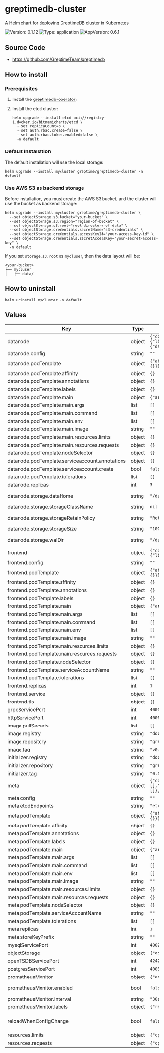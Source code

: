 # greptimedb-cluster

A Helm chart for deploying GreptimeDB cluster in Kubernetes

![Version: 0.1.12](https://img.shields.io/badge/Version-0.1.12-informational?style=flat-square) ![Type: application](https://img.shields.io/badge/Type-application-informational?style=flat-square) ![AppVersion: 0.6.1](https://img.shields.io/badge/AppVersion-0.6.1-informational?style=flat-square)

## Source Code

- https://github.com/GreptimeTeam/greptimedb

## How to install

### Prerequisites

1. Install the [greptimedb-operator](../greptimedb-operator/README.md);

2. Install the etcd cluster:

   ```console
   helm upgrade --install etcd oci://registry-1.docker.io/bitnamicharts/etcd \
     --set replicaCount=3 \
     --set auth.rbac.create=false \
     --set auth.rbac.token.enabled=false \
     -n default
   ```

### Default installation

The default installation will use the local storage:

```console
helm upgrade --install mycluster greptime/greptimedb-cluster -n default
```

### Use AWS S3 as backend storage

Before installation, you must create the AWS S3 bucket, and the cluster will use the bucket as backend storage:

```console
helm upgrade --install mycluster greptime/greptimedb-cluster \
  --set objectStorage.s3.bucket="your-bucket" \
  --set objectStorage.s3.region="region-of-bucket" \
  --set objectStorage.s3.root="root-directory-of-data" \
  --set objectStorage.credentials.secretName="s3-credentials" \
  --set objectStorage.credentials.accessKeyId="your-access-key-id" \
  --set objectStorage.credentials.secretAccessKey="your-secret-access-key" \
  -n default
```

If you set `storage.s3.root` as `mycluser`, then the data layout will be:

```
<your-bucket>
├── mycluser
│   ├── data/
```

## How to uninstall

```console
helm uninstall mycluster -n default
```

## Values

| Key | Type | Default | Description |
|-----|------|---------|-------------|
| datanode | object | `{"config":"","podTemplate":{"affinity":{},"annotations":{},"labels":{},"main":{"args":[],"command":[],"env":[],"image":"","resources":{"limits":{},"requests":{}}},"nodeSelector":{},"serviceaccount":{"annotations":{},"create":false},"tolerations":[]},"replicas":3,"storage":{"dataHome":"/data/greptimedb","storageClassName":null,"storageRetainPolicy":"Retain","storageSize":"10Gi","walDir":"/data/greptimedb/wal"}}` | Datanode configure |
| datanode.config | string | `""` | Extra datanode config in toml format. |
| datanode.podTemplate | object | `{"affinity":{},"annotations":{},"labels":{},"main":{"args":[],"command":[],"env":[],"image":"","resources":{"limits":{},"requests":{}}},"nodeSelector":{},"serviceaccount":{"annotations":{},"create":false},"tolerations":[]}` | The pod template for datanode |
| datanode.podTemplate.affinity | object | `{}` | The pod affinity |
| datanode.podTemplate.annotations | object | `{}` | The annotations to be created to the pod. |
| datanode.podTemplate.labels | object | `{}` | The labels to be created to the pod. |
| datanode.podTemplate.main | object | `{"args":[],"command":[],"env":[],"image":"","resources":{"limits":{},"requests":{}}}` | The spec of main container |
| datanode.podTemplate.main.args | list | `[]` | The arguments to be passed to the command |
| datanode.podTemplate.main.command | list | `[]` | The command to be executed in the container |
| datanode.podTemplate.main.env | list | `[]` | The environment variables for the container |
| datanode.podTemplate.main.image | string | `""` | The datanode image. |
| datanode.podTemplate.main.resources.limits | object | `{}` | The resources limits for the container |
| datanode.podTemplate.main.resources.requests | object | `{}` | The requested resources for the container |
| datanode.podTemplate.nodeSelector | object | `{}` | The pod node selector |
| datanode.podTemplate.serviceaccount.annotations | object | `{}` | The annotations for datanode serviceaccount |
| datanode.podTemplate.serviceaccount.create | bool | `false` | Create a service account |
| datanode.podTemplate.tolerations | list | `[]` | The pod tolerations |
| datanode.replicas | int | `3` | Datanode replicas |
| datanode.storage.dataHome | string | `"/data/greptimedb"` | The dataHome directory, default is "/data/greptimedb/" |
| datanode.storage.storageClassName | string | `nil` | Storage class for datanode persistent volume |
| datanode.storage.storageRetainPolicy | string | `"Retain"` | Storage retain policy for datanode persistent volume |
| datanode.storage.storageSize | string | `"10Gi"` | Storage size for datanode persistent volume |
| datanode.storage.walDir | string | `"/data/greptimedb/wal"` | The wal directory of the storage, default is "/data/greptimedb/wal" |
| frontend | object | `{"config":"","podTemplate":{"affinity":{},"annotations":{},"labels":{},"main":{"args":[],"command":[],"env":[],"image":"","resources":{"limits":{},"requests":{}}},"nodeSelector":{},"serviceAccountName":"","tolerations":[]},"replicas":1,"service":{},"tls":{}}` | Frontend configure |
| frontend.config | string | `""` | Extra frontend config in toml format. |
| frontend.podTemplate | object | `{"affinity":{},"annotations":{},"labels":{},"main":{"args":[],"command":[],"env":[],"image":"","resources":{"limits":{},"requests":{}}},"nodeSelector":{},"serviceAccountName":"","tolerations":[]}` | The pod template for frontend |
| frontend.podTemplate.affinity | object | `{}` | The pod affinity |
| frontend.podTemplate.annotations | object | `{}` | The annotations to be created to the pod. |
| frontend.podTemplate.labels | object | `{}` | The labels to be created to the pod. |
| frontend.podTemplate.main | object | `{"args":[],"command":[],"env":[],"image":"","resources":{"limits":{},"requests":{}}}` | The spec of main container |
| frontend.podTemplate.main.args | list | `[]` | The arguments to be passed to the command |
| frontend.podTemplate.main.command | list | `[]` | The command to be executed in the container |
| frontend.podTemplate.main.env | list | `[]` | The environment variables for the container |
| frontend.podTemplate.main.image | string | `""` | The frontend image. |
| frontend.podTemplate.main.resources.limits | object | `{}` | The resources limits for the container |
| frontend.podTemplate.main.resources.requests | object | `{}` | The requested resources for the container |
| frontend.podTemplate.nodeSelector | object | `{}` | The pod node selector |
| frontend.podTemplate.serviceAccountName | string | `""` | The service account for frontend |
| frontend.podTemplate.tolerations | list | `[]` | The pod tolerations |
| frontend.replicas | int | `1` | Frontend replicas |
| frontend.service | object | `{}` | Frontend service |
| frontend.tls | object | `{}` | Frontend tls configure |
| grpcServicePort | int | `4001` | GreptimeDB grpc service port |
| httpServicePort | int | `4000` | GreptimeDB http service port |
| image.pullSecrets | list | `[]` | The image pull secrets |
| image.registry | string | `"docker.io"` | The image registry |
| image.repository | string | `"greptime/greptimedb"` | The image repository |
| image.tag | string | `"v0.6.1"` | The image tag |
| initializer.registry | string | `"docker.io"` | Initializer image registry |
| initializer.repository | string | `"greptime/greptimedb-initializer"` | Initializer image repository |
| initializer.tag | string | `"0.1.0-alpha.19"` | Initializer image tag |
| meta | object | `{"config":"","etcdEndpoints":"etcd.default.svc.cluster.local:2379","podTemplate":{"affinity":{},"annotations":{},"labels":{},"main":{"args":[],"command":[],"env":[],"image":"","resources":{"limits":{},"requests":{}}},"nodeSelector":{},"serviceAccountName":"","tolerations":[]},"replicas":1,"storeKeyPrefix":""}` | Meta configure |
| meta.config | string | `""` | Extra Meta config in toml format. |
| meta.etcdEndpoints | string | `"etcd.default.svc.cluster.local:2379"` | Meta etcd endpoints |
| meta.podTemplate | object | `{"affinity":{},"annotations":{},"labels":{},"main":{"args":[],"command":[],"env":[],"image":"","resources":{"limits":{},"requests":{}}},"nodeSelector":{},"serviceAccountName":"","tolerations":[]}` | The pod template for meta |
| meta.podTemplate.affinity | object | `{}` | The pod affinity |
| meta.podTemplate.annotations | object | `{}` | The annotations to be created to the pod. |
| meta.podTemplate.labels | object | `{}` | The labels to be created to the pod. |
| meta.podTemplate.main | object | `{"args":[],"command":[],"env":[],"image":"","resources":{"limits":{},"requests":{}}}` | The spec of main container |
| meta.podTemplate.main.args | list | `[]` | The arguments to be passed to the command |
| meta.podTemplate.main.command | list | `[]` | The command to be executed in the container |
| meta.podTemplate.main.env | list | `[]` | The environment variables for the container |
| meta.podTemplate.main.image | string | `""` | The meta image. |
| meta.podTemplate.main.resources.limits | object | `{}` | The resources limits for the container |
| meta.podTemplate.main.resources.requests | object | `{}` | The requested resources for the container |
| meta.podTemplate.nodeSelector | object | `{}` | The pod node selector |
| meta.podTemplate.serviceAccountName | string | `""` | The service account for meta |
| meta.podTemplate.tolerations | list | `[]` | The pod tolerations |
| meta.replicas | int | `1` | Meta replicas |
| meta.storeKeyPrefix | string | `""` | Meta will store data with this key prefix |
| mysqlServicePort | int | `4002` | GreptimeDB mysql service port |
| objectStorage | object | `{"oss":{},"s3":{}}` | Configure to object storage |
| openTSDBServicePort | int | `4242` | GreptimeDB opentsdb service port |
| postgresServicePort | int | `4003` | GreptimeDB postgres service port |
| prometheusMonitor | object | `{"enabled":false,"interval":"30s","labels":{"release":"prometheus"}}` | Configure to prometheus PodMonitor |
| prometheusMonitor.enabled | bool | `false` | Create PodMonitor resource for scraping metrics using PrometheusOperator |
| prometheusMonitor.interval | string | `"30s"` | Interval at which metrics should be scraped |
| prometheusMonitor.labels | object | `{"release":"prometheus"}` | Add labels to the PodMonitor |
| reloadWhenConfigChange | bool | `false` | Enable configure reloading. This option need to be supported by the Reloader(https://github.com/stakater/Reloader). |
| resources.limits | object | `{"cpu":"1","memory":"1Gi"}` | The resources limits for the container |
| resources.requests | object | `{"cpu":"500m","memory":"512Mi"}` | The requested resources for the container |
